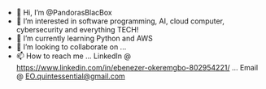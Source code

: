 - 👋 Hi, I’m @PandorasBlacBox
- 👀 I’m interested in software programming, AI, cloud computer, cybersecurity and everything TECH!
- 🌱 I’m currently learning Python and AWS
- 💞️ I’m looking to collaborate on ...
- 📫 How to reach me ...  LinkedIn @ https://www.linkedin.com/in/ebenezer-okeremgbo-802954221/
                     ... Email @ EO.quintessential@gmail.com

<!---
PandorasBlacBox/PandorasBlacBox is a ✨ special ✨ repository because its `README.md` (this file) appears on your GitHub profile.
You can click the Preview link to take a look at your changes.
--->

